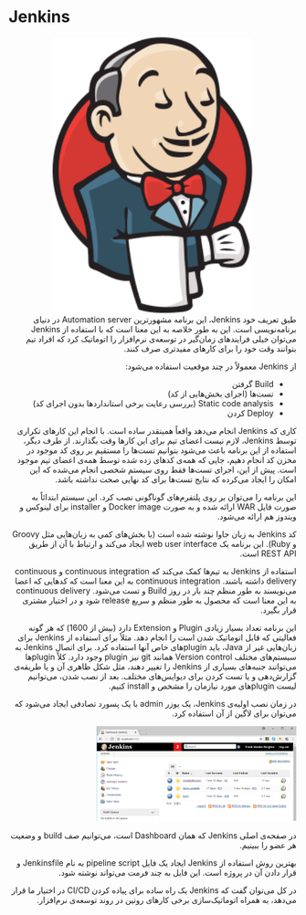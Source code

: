 # Jenkins
<center>
<img src="./images/logo.PNG" width="350px">
</center>

<div dir="rtl">
طبق تعریف خود Jenkins، این برنامه مشهورترین Automation server در دنیای برنامه‌نویسی است. این به طور خلاصه به این معنا است که با استفاده از Jenkins می‌توان خیلی فرایندهای زمان‌گیر در توسعه‌ی نرم‌افزار را اتوماتیک کرد که افراد تیم بتوانند وقت خود را برای کارهای مفیدتری صرف کنند.

از Jenkins معمولاً در چند موقعیت استفاده می‌شود:
- Build گرفتن
- تست‌ها (اجرای بخش‌هایی از کد)
- Static code analysis (بررسی رعایت برخی استانداردها بدون اجرای کد)
- Deploy کردن

کاری که Jenkins انجام می‌دهد واقعاً همینقدر ساده است. با انجام این کارهای تکراری توسط Jenkins، لازم نیست اعضای تیم برای این کارها وقت بگذارند. از طرف دیگر، استفاده از این برنامه باعث می‌شود بتوانیم تست‌ها را مستقیم بر روی کد موجود در مخزن کد انجام دهیم، جایی که همه‌ی کدهای زده شده توسط همه‌ی اعضای تیم موجود است. پیش از این، اجرای تست‌ها فقط روی سیستم شخصی انجام می‌شده که این امکان را ایجاد می‌کرده که نتایج تست‌ها برای کد نهایی صحت نداشته باشد.

این برنامه را می‌توان بر روی پلتفرم‌های گوناگونی نصب کرد. این سیستم ابتدائاً به صورت فایل WAR ارائه شده و به صورت Docker image و installer برای لینوکس و ویندوز هم ارائه می‌شود.

کد Jenkins به زبان جاوا نوشته شده است (با بخش‌های کمی به زبان‌هایی مثل Groovy و Ruby). این برنامه یک web user interface ایجاد می‌کند و ارتباط با آن از طریق REST API است.

استفاده از Jenkins به تیم‌ها کمک می‌کند که continuous integration و continuous delivery داشته باشند. continuous integration به این معنا است که کدهایی که اعضا می‌نویسند به طور منظم چند بار در روز Build و تست می‌شود. continuous delivery به این معنا است که محصول به طور منظم و سریع release شود و در اختیار مشتری قرار بگیرد.

این برنامه تعداد بسیار زیادی Plugin و Extension دارد (بیش از 1600) که هر گونه فعالیتی که قابل اتوماتیک شدن است را انجام دهد. مثلاً برای استفاده از Jenkins برای زبان‌هایی غیر از Java، باید pluginهای خاص آنها استفاده کرد. برای اتصال Jenkins به سیستم‌های مختلف Version control همانند git نیز plugin وجود دارد. کلاً pluginها می‌توانند جنبه‌های بسیاری از Jenkins را تغییر دهند، مثل شکل ظاهری آن و یا طریقه‌ی گزارش‌دهی و یا تست کردن برای دیوایس‌های مختلف. بعد از نصب شدن، می‌توانیم لیست pluginهای مورد نیازمان را مشخص و install کنیم.

در زمان نصب اولیه‌ی Jenkins، یک یوزر admin با یک پسورد تصادفی ایجاد می‌شود که می‌توان برای لاگین از آن استفاده کرد.

<img src="./images/Dash.PNG" width="350px">

در صفحه‌ی اصلی Jenkins که همان Dashboard است، می‌توانیم صف build و وضعیت هر عضو را ببینیم.

بهترین روش استفاده از Jenkins ایجاد یک فایل pipeline script به نام Jenkinsfile و قرار دادن آن در پروژه است. این فایل به چند فرمت می‌تواند نوشته شود.

در کل می‌توان گفت که Jenkins یک راه ساده برای پیاده کردن CI/CD در اختیار ما قرار می‌دهد، به همراه اتوماتیک‌سازی برخی کارهای روتین در روند توسعه‌ی نرم‌افزار.
</div>